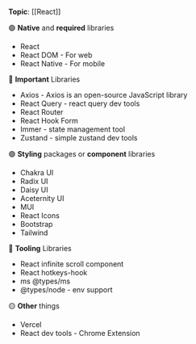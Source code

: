 **Topic**: [[React]] 

🟢 **Native** and **required** libraries
- React   
- React DOM    - For web
- React Native  - For mobile

🔴 **Important** Libraries 
- Axios - Axios is an open-source JavaScript library
- React Query - react query dev tools
- React Router
- React Hook Form
- Immer  - state management tool 
- Zustand - simple zustand dev tools

🟣 **Styling** packages or **component** libraries
- Chakra UI
- Radix UI
- Daisy UI
- Aceternity UI
- MUI
- React Icons
- Bootstrap
- Tailwind

🔵 **Tooling** Libraries
- React infinite scroll component
- React hotkeys-hook
- ms @types/ms
- @types/node  - env support

🟡 **Other** things
- Vercel
- React dev tools - Chrome Extension
